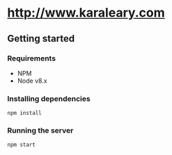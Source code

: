 # http://www.karaleary.com

## Getting started

### Requirements

- NPM
- Node v8.x

### Installing dependencies

```
npm install
```

### Running the server

```
npm start
```
